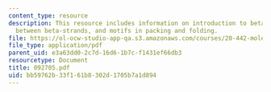 ```yaml
---
content_type: resource
description: This resource includes information on introduction to beta-sheets, bonding
  between beta-strands, and motifs in packing and folding.
file: https://ol-ocw-studio-app-qa.s3.amazonaws.com/courses/20-442-molecular-structure-of-biological-materials-be-442-fall-2005/bb59762b33f161b8302d1705b7a1d894_092705.pdf
file_type: application/pdf
parent_uid: e3a63dd0-2c7d-16d6-1b7c-f1431ef66db3
resourcetype: Document
title: 092705.pdf
uid: bb59762b-33f1-61b8-302d-1705b7a1d894
---
```

